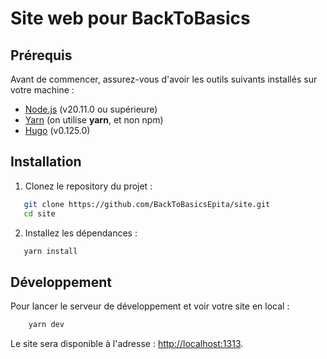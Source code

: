 # Site web pour BackToBasics

## Prérequis

Avant de commencer, assurez-vous d'avoir les outils suivants installés sur votre machine :

- [Node.js](https://nodejs.org/) (v20.11.0 ou supérieure)
- [Yarn](https://yarnpkg.com/) (on utilise **yarn**, et non npm)
- [Hugo](https://gohugo.io/) (v0.125.0)

## Installation

1. Clonez le repository du projet :

```sh
   git clone https://github.com/BackToBasicsEpita/site.git
   cd site
```

2. Installez les dépendances :

```sh
   yarn install
```

## Développement

Pour lancer le serveur de développement et voir votre site en local :

```sh
    yarn dev
```

Le site sera disponible à l'adresse : [http://localhost:1313](http://localhost:1313).
